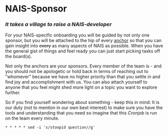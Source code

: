 # NAIS-Sponsor 

### _It takes a village to raise a NAIS-developer_

For your NAIS-specific onboarding you will be guided by not only one sponsor, but you will be attached to the hip of every [anchor](/administrative/pigs/#what-is-an-anchor) so that you can gain insight into ~~every~~ as many aspects of NAIS as possible.
When you have the general gist of things and feel ready you can just start picking tasks off the board(s).

Not only the anchors are your sponsors.
Every member of the team is - and you should not be apologetic or hold back in terms of reaching out to "whomever" because we have no higher priority than that you settle in and find joy and accomplishment with us.
You can also attach yourself to anyone that you feel might shed more light on a topic you want to explore further.

So if you find yourself wondering about something - keep this in mind:
It is our duty (not to mention in our own best interest) to make sure you have the tools and understanding that you need so imagine that this _Cronjob_ is run on the team every minute. 

```
* * * * * sed -i 's/stoopid question//g'
```
